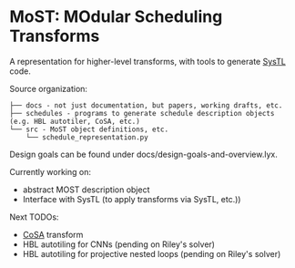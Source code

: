# MoST: MOdular Scheduling Transforms

A representation for higher-level transforms, with tools to generate [SysTL](https://github.com/ChezJrk/SYS_ATL) code.

Source organization:

```
├── docs - not just documentation, but papers, working drafts, etc.
├── schedules - programs to generate schedule description objects (e.g. HBL autotiler, CoSA, etc.)
└── src - MoST object definitions, etc.
    └── schedule_representation.py
```

Design goals can be found under docs/design-goals-and-overview.lyx.

Currently working on:
- abstract MOST description object
- Interface with SysTL (to apply transforms via SysTL, etc.))

Next TODOs:
- [CoSA](https://github.com/ucb-bar/cosa) transform
- HBL autotiling for CNNs (pending on Riley's solver)
- HBL autotiling for projective nested loops (pending on Riley's solver)